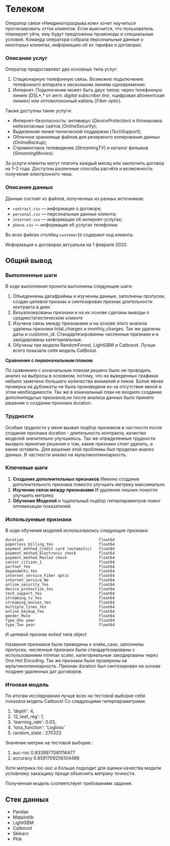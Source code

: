 # Телеком 

Оператор связи «Ниединогоразрыва.ком» хочет научиться прогнозировать отток клиентов. Если выяснится, что пользователь планирует уйти, ему будут предложены промокоды и специальные условия. Команда оператора собрала персональные данные о некоторых клиентах, информацию об их тарифах и договорах.

### Описание услуг

Оператор предоставляет два основных типа услуг: 

1. Стационарную телефонную связь. Возможно подключение телефонного аппарата к нескольким линиям одновременно.
2. Интернет. Подключение может быть двух типов: через телефонную линию (DSL*,* от англ. *digital subscriber line*, «цифровая абонентская линия») или оптоволоконный кабель (*Fiber optic*).  

Также доступны такие услуги:

- Интернет-безопасность: антивирус (*DeviceProtection*) и блокировка небезопасных сайтов (*OnlineSecurity*);
- Выделенная линия технической поддержки (*TechSupport*);
- Облачное хранилище файлов для резервного копирования данных (*OnlineBackup*);
- Стриминговое телевидение (*StreamingTV*) и каталог фильмов (*StreamingMovies*).

За услуги клиенты могут платить каждый месяц или заключить договор на 1–2 года. Доступны различные способы расчёта и возможность получения электронного чека.

### Описание данных

Данные состоят из файлов, полученных из разных источников:

- `contract.csv` — информация о договоре;
- `personal.csv` — персональные данные клиента;
- `internet.csv` — информация об интернет-услугах;
- `phone.csv` — информация об услугах телефонии.

Во всех файлах столбец `customerID` содержит код клиента.

Информация о договорах актуальна на 1 февраля 2020.

## Общий вывод

### Выполненные шаги

В ходе выполнения проекта выполнены следующие шаги:
  1. Объеденнены датафреймы и изученны данные, заполнены пропуски, создан целевой признак и синтезирован признак длительности контракта в днях  
  2. Визуализированы признаки и на их основе сделаны выводы о среднестатистическом клиенте 
  3. Изучена связь между признаками и на основе этого анализа удалены признаки total_charges и monthly_charges. Так же удалены даты и customer_id. Стандартезированны численные признаки и и закодированы категориальные.
  4. Обучены три модели RandomForest, LightGBM и Catboost. Лучше всего показала себя модель CatBoost. 
  
**Сравнение с первоначальным планом**
  
По сравнению с изначальным планом решено было не проводить анализ на выбросы в основном, потому, что на выведенных графиках небыло замечено большего количества аномалий и пиков. Более явная проверка на дубликаты не была произведена из-за отсутствия явной в этом необходимости. Так же в изначальный план не входило создание дополнитедьгых признаков,но после анализа данных было принято решение о создании признака duration.

### Трудности

Особые трудности у меня вызвал подбор признаков в частности после создания признака duration - длительность контракта, качество моделей значительно улучшилось. Так же определенные трудности вызвало принятие решения о том, какие признаки стоит удалить, а какие оставить.  Для решения этой проблемы был проделан анализ данных. В частности анализ на мультиколлинеарность.

### Ключевые шаги

1. **Создание дополнительных признаков** Именно создание дополнительного признака помогло улучшить метрику максимально
2. **Изучение связи между признаками** И удаление лишних помогло улучшить метрику.
3. **Обучение Моделей** и тщательный подбор гиперпараметров помог оптимизации показателей.

### Используемые признаки

 В ходе обучения моделей использовались следующие признаки:


    duration                                 float64
    paperless_billing_Yes                    float64
    payment_method_Credit card (automatic)   float64
    payment_method_Electronic check          float64
    payment_method_Mailed check              float64
    senior_citizen_1                         float64
    partner_Yes                              float64
    dependents_Yes                           float64
    internet_service_Fiber optic             float64
    internet_service_No                      float64
    online_security_Yes                      float64
    device_protection_Yes                    float64
    tech_support_Yes                         float64
    streaming_tv_Yes                         float64
    streaming_movies_Yes                     float64
    multiple_lines_Yes                       float64
    online_backup_Yes                        float64
    gender_Male                              float64
    type_One year                            float64                    
    type_Two year                            float64                                  

И целевой признак exited типа object

Названия признаков были преведены к snake_case, заполнены пропуски, численные признаки были стандартезированы с использованием minmax scaler, категориальные закодированы через One Hot Encoding. Так же признаки были проверены на мультиколлинеарность. Признак duration был синтезирован на основе позднее удаленных дат договоров.

### Итоовая модель

По итогам исследования лучше всех на тестовой выборке себя показала модель Catboost Со следующими гиперпараметрами:

  1. 'depth': 4,
  2. 'l2_leaf_reg': 1,
  3. 'learning_rate': 0.03,
  4. 'loss_function': 'Logloss'
  5.  random_state : 270323
  
Значение метрик на тестовой выборке :

 1. auc-roc 0.9339977081116477
 2. accuracy 0.8591709256104486
 
Хотя метрика roc-auc и больше подходит для оценки качества модели условному заказщику проще объяснить метрику точности.

Полученная модель соответствует требованиям задания.

## Стек данных

- Pandas
- Matplotlib
- LightGBM
- Catboost
- Sklearn
- Phik
